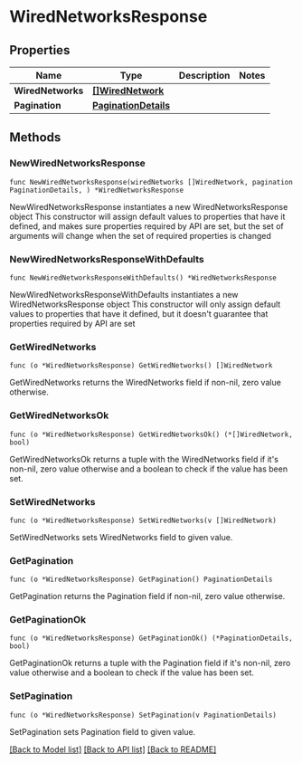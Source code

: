 # WiredNetworksResponse

## Properties

Name | Type | Description | Notes
------------ | ------------- | ------------- | -------------
**WiredNetworks** | [**[]WiredNetwork**](WiredNetwork.md) |  | 
**Pagination** | [**PaginationDetails**](PaginationDetails.md) |  | 

## Methods

### NewWiredNetworksResponse

`func NewWiredNetworksResponse(wiredNetworks []WiredNetwork, pagination PaginationDetails, ) *WiredNetworksResponse`

NewWiredNetworksResponse instantiates a new WiredNetworksResponse object
This constructor will assign default values to properties that have it defined,
and makes sure properties required by API are set, but the set of arguments
will change when the set of required properties is changed

### NewWiredNetworksResponseWithDefaults

`func NewWiredNetworksResponseWithDefaults() *WiredNetworksResponse`

NewWiredNetworksResponseWithDefaults instantiates a new WiredNetworksResponse object
This constructor will only assign default values to properties that have it defined,
but it doesn't guarantee that properties required by API are set

### GetWiredNetworks

`func (o *WiredNetworksResponse) GetWiredNetworks() []WiredNetwork`

GetWiredNetworks returns the WiredNetworks field if non-nil, zero value otherwise.

### GetWiredNetworksOk

`func (o *WiredNetworksResponse) GetWiredNetworksOk() (*[]WiredNetwork, bool)`

GetWiredNetworksOk returns a tuple with the WiredNetworks field if it's non-nil, zero value otherwise
and a boolean to check if the value has been set.

### SetWiredNetworks

`func (o *WiredNetworksResponse) SetWiredNetworks(v []WiredNetwork)`

SetWiredNetworks sets WiredNetworks field to given value.


### GetPagination

`func (o *WiredNetworksResponse) GetPagination() PaginationDetails`

GetPagination returns the Pagination field if non-nil, zero value otherwise.

### GetPaginationOk

`func (o *WiredNetworksResponse) GetPaginationOk() (*PaginationDetails, bool)`

GetPaginationOk returns a tuple with the Pagination field if it's non-nil, zero value otherwise
and a boolean to check if the value has been set.

### SetPagination

`func (o *WiredNetworksResponse) SetPagination(v PaginationDetails)`

SetPagination sets Pagination field to given value.



[[Back to Model list]](../README.md#documentation-for-models) [[Back to API list]](../README.md#documentation-for-api-endpoints) [[Back to README]](../README.md)


